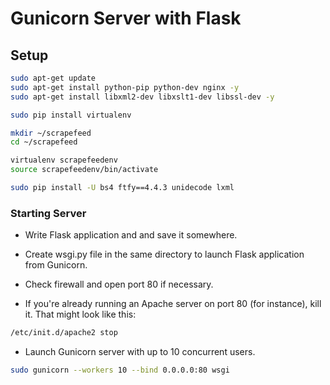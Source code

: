 # Gunicorn Server with Flask

## Setup

```bash
sudo apt-get update
sudo apt-get install python-pip python-dev nginx -y
sudo apt-get install libxml2-dev libxslt1-dev libssl-dev -y

sudo pip install virtualenv

mkdir ~/scrapefeed
cd ~/scrapefeed

virtualenv scrapefeedenv
source scrapefeedenv/bin/activate

sudo pip install -U bs4 ftfy==4.4.3 unidecode lxml
```

### Starting Server

- Write Flask application and and save it somewhere.

- Create wsgi.py file in the same directory to launch Flask application from Gunicorn.

- Check firewall and open port 80 if necessary.

- If you're already running an Apache server on port 80 (for instance), kill it. That might look like this:

```bash
/etc/init.d/apache2 stop
```

- Launch Gunicorn server with up to 10 concurrent users.

```bash
sudo gunicorn --workers 10 --bind 0.0.0.0:80 wsgi
```

